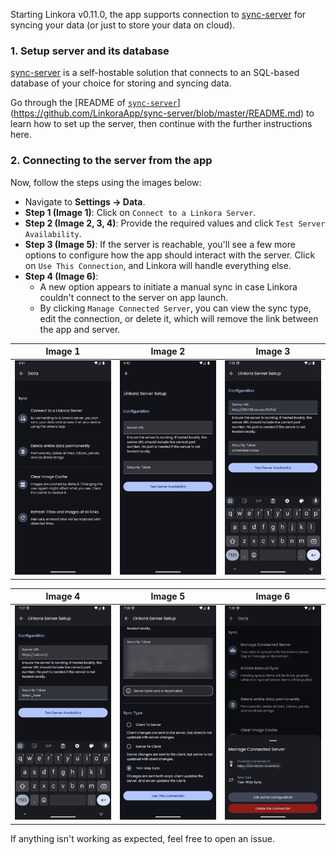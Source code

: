 Starting Linkora v0.11.0, the app supports connection to [sync-server](https://github.com/LinkoraApp/sync-server) for syncing your data (or just to store your data on cloud).

### 1. Setup server and its database

[sync-server](https://github.com/LinkoraApp/sync-server) is a self-hostable solution that connects to an SQL-based database of your choice for storing and syncing data.

Go through the [README of [`sync-server`](https://github.com/LinkoraApp/sync-server)](https://github.com/LinkoraApp/sync-server/blob/master/README.md) to learn how to set up the server, then continue with the further instructions here.

### 2. Connecting to the server from the app

Now, follow the steps using the images below:
- Navigate to **Settings -> Data**.
- **Step 1 (Image 1)**: Click on `Connect to a Linkora Server`.
- **Step 2 (Image 2, 3, 4)**: Provide the required values and click `Test Server Availability`.
- **Step 3 (Image 5)**: If the server is reachable, you'll see a few more options to configure how the app should interact with the server. Click on `Use This Connection`, and Linkora will handle everything else.
- **Step 4 (Image 6)**:
    - A new option appears to initiate a manual sync in case Linkora couldn't connect to the server on app launch.
    - By clicking `Manage Connected Server`, you can view the sync type, edit the connection, or delete it, which will remove the link between the app and server.

| Image 1                                         | Image 2                                         | Image 3                                         |
|-------------------------------------------------|-------------------------------------------------|-------------------------------------------------|
| ![](/assets/docs/server_connection_setup/1.png) | ![](/assets/docs/server_connection_setup/2.png) | ![](/assets/docs/server_connection_setup/3.png) |

| Image 4                                          | Image 5                                         | Image 6                                         |
|--------------------------------------------------|-------------------------------------------------|-------------------------------------------------|
| ![](/assets/docs/server_connection_setup/3_.png) | ![](/assets/docs/server_connection_setup/4.png) | ![](/assets/docs/server_connection_setup/5.png) |

If anything isn't working as expected, feel free to open an issue.
